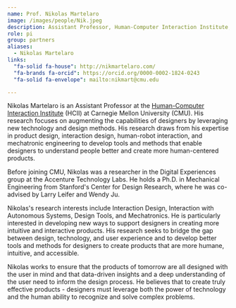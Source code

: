 ```yaml
---
name: Prof. Nikolas Martelaro
image: /images/people/Nik.jpeg
description: Assistant Professor, Human-Computer Interaction Institute,  Carnegie Mellon University
role: pi
group: partners
aliases:
  - Nikolas Martelaro
links:
  "fa-solid fa-house": http://nikmartelaro.com/
  "fa-brands fa-orcid": https://orcid.org/0000-0002-1824-0243
  "fa-solid fa-envelope": mailto:nikmart@cmu.edu

---
```


Nikolas Martelaro is an Assistant Professor at the [Human-Computer Interaction Institute](https://www.hcii.cmu.edu/people/nikolas-martelaro) (HCII) at Carnegie Mellon University (CMU). His research focuses on augmenting the capabilities of designers by leveraging new technology and design methods. His research draws from his expertise in product design, interaction design, human-robot interaction, and mechatronic engineering to develop tools and methods that enable designers to understand people better and create more human-centered products. 

Before joining CMU, Nikolas was a researcher in the Digital Experiences group at the Accenture Technology Labs. He holds a Ph.D. in Mechanical Engineering from Stanford's Center for Design Research, where he was co-advised by Larry Leifer and Wendy Ju.   

Nikolas's research interests include Interaction Design, Interaction with Autonomous Systems, Design Tools, and Mechatronics. He is particularly interested in developing new ways to support designers in creating more intuitive and interactive products. His research seeks to bridge the gap between design, technology, and user experience and to develop better tools and methods for designers to create products that are more humane, intuitive, and accessible.   

Nikolas works to ensure that the products of tomorrow are all designed with the user in mind and that data-driven insights and a deep understanding of the user need to inform the design process. He believes that to create truly effective products - designers must leverage both the power of technology and the human ability to recognize and solve complex problems.
